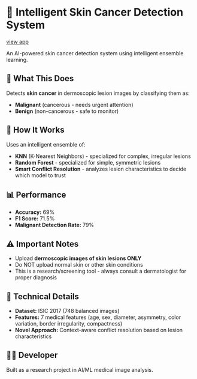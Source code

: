 # 🏥 Intelligent Skin Cancer Detection System 
[view app](https://huggingface.co/spaces/RavichandraNayakar/Intelligent-Skin-Cancer-Detection-System)

An AI-powered skin cancer detection system using intelligent ensemble learning.

## 🎯 What This Does

Detects **skin cancer** in dermoscopic lesion images by classifying them as:
- **Malignant** (cancerous - needs urgent attention)
- **Benign** (non-cancerous - safe to monitor)

## 🧠 How It Works

Uses an intelligent ensemble of:
- **KNN** (K-Nearest Neighbors) - specialized for complex, irregular lesions
- **Random Forest** - specialized for simple, symmetric lesions
- **Smart Conflict Resolution** - analyzes lesion characteristics to decide which model to trust

## 📊 Performance

- **Accuracy:** 69%
- **F1 Score:** 71.5%
- **Malignant Detection Rate:** 79%

## ⚠️ Important Notes

- Upload **dermoscopic images of skin lesions ONLY**
- Do NOT upload normal skin or other skin conditions
- This is a research/screening tool - always consult a dermatologist for proper diagnosis

## 🔬 Technical Details

- **Dataset:** ISIC 2017 (748 balanced images)
- **Features:** 7 medical features (age, sex, diameter, asymmetry, color variation, border irregularity, compactness)
- **Novel Approach:** Context-aware conflict resolution based on lesion characteristics

## 👨‍💻 Developer

Built as a research project in AI/ML medical image analysis.
